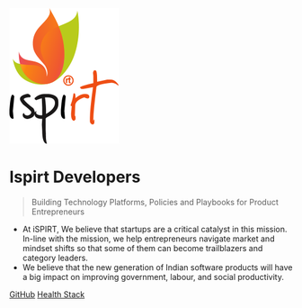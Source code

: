 <!-- _coverpage.md -->

![logo](media/ispirt-logo.svg)

# Ispirt Developers

> Building Technology Platforms, Policies and Playbooks for Product Entrepreneurs

- At iSPIRT, We believe that startups are a critical catalyst in this mission. In-line with the mission, we help entrepreneurs navigate market and mindset shifts so that some of them can become trailblazers and category leaders.
- We believe that the new generation of Indian software products will have a big impact on improving government, labour, and social productivity.

[GitHub](https://github.com/iSPIRT)
[Health Stack](#healthstack)